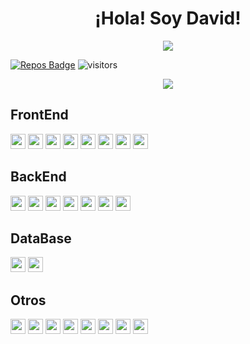 <h1 align="center">¡Hola! Soy David!</h1>

<div align="center">
  <img  src="https://c.tenor.com/GfSX-u7VGM4AAAAC/coding.gif">
</div>

[![Repos Badge](https://badges.pufler.dev/repos/dubesor22)](https://badges.pufler.dev)
![visitors](https://visitor-badge.glitch.me/badge?page_id=dubesor22&left_color=gray&right_color=blue)
<div align="center">
  <img src="https://github-readme-stats.vercel.app/api?username=dubesor22&show_icons=true&bg_color=DEG,850B20,37000A&border_radius=20&title_color=ffffff&text_color=ffffff&icon_color=249f89&locale=es&custom_title=dubesor22&hide=prs,issues">
 </div>

<h2>FrontEnd</h2>
<div>
  <img height="24px" src="https://img.shields.io/badge/html5-%23E34F26.svg?style=for-the-badge&logo=html5&logoColor=white">
  <img height="24px" src="https://img.shields.io/badge/css3-%231572B6.svg?style=for-the-badge&logo=css3&logoColor=white">
  <img height="24px" src="https://img.shields.io/badge/bootstrap-%23563D7C.svg?style=for-the-badge&logo=bootstrap&logoColor=white">
  <img height="24px" src="https://img.shields.io/badge/tailwindcss-%2338B2AC.svg?style=for-the-badge&logo=tailwind-css&logoColor=white">
  <img height="24px" src="https://img.shields.io/badge/javascript-%23323330.svg?style=for-the-badge&logo=javascript&logoColor=%23F7DF1E">
  <img height="24px" src="https://img.shields.io/badge/react-%2320232a.svg?style=for-the-badge&logo=react&logoColor=%2361DAFB">
  <img height="24px" src="https://img.shields.io/badge/chart.js-F5788D.svg?style=for-the-badge&logo=chart.js&logoColor=white">
  <img height="24px" src="https://img.shields.io/badge/SASS-hotpink.svg?style=for-the-badge&logo=SASS&logoColor=white">
</div>

<h2>BackEnd</h2>
<div>
  <img height="24px" src="https://img.shields.io/badge/node.js-6DA55F?style=for-the-badge&logo=node.js&logoColor=white">
  <img height="24px" src="https://img.shields.io/badge/NPM-%23000000.svg?style=for-the-badge&logo=npm&logoColor=white">
  <img height="24px" src="https://img.shields.io/badge/express.js-%23404d59.svg?style=for-the-badge&logo=express&logoColor=%2361DAFB">
  <img height="24px" src="https://img.shields.io/badge/Sequelize-52B0E7?style=for-the-badge&logo=Sequelize&logoColor=white">
  <img height="24px" src="https://img.shields.io/badge/JWT-black?style=for-the-badge&logo=JSON%20web%20tokens">
  <img height="24px" src="https://img.shields.io/badge/-jest-%23C21325?style=for-the-badge&logo=jest&logoColor=white">
  <img height="24px" src="https://img.shields.io/badge/Postman-FF6C37?style=for-the-badge&logo=postman&logoColor=white">
</div>

<h2>DataBase</h2>
<div>
  <img height="24px" src="https://img.shields.io/badge/mysql-%2300f.svg?style=for-the-badge&logo=mysql&logoColor=white">
  <img height="24px" src="https://img.shields.io/badge/MongoDB-%234ea94b.svg?style=for-the-badge&logo=mongodb&logoColor=white">
</div>

<h2>Otros</h2>
<div>
  <img height="24px" src="https://img.shields.io/badge/Visual%20Studio%20Code-0078d7.svg?style=for-the-badge&logo=visual-studio-code&logoColor=white">
  <img height="24px" src="https://img.shields.io/badge/git-%23F05033.svg?style=for-the-badge&logo=git&logoColor=white">
  <img height="24px" src="https://img.shields.io/badge/Ubuntu-E95420?style=for-the-badge&logo=ubuntu&logoColor=white">
  <img height="24px" src="https://img.shields.io/badge/Windows-0078D6?style=for-the-badge&logo=windows&logoColor=white">
  <img height="24px" src="https://img.shields.io/badge/Microsoft_Excel-217346?style=for-the-badge&logo=microsoft-excel&logoColor=white">
  <img height="24px" src="https://img.shields.io/badge/Notion-%23000000.svg?style=for-the-badge&logo=notion&logoColor=white">
  <img height="24px" src="https://img.shields.io/badge/jira-%230A0FFF.svg?style=for-the-badge&logo=jira&logoColor=white">
  <img height="24px" src="https://img.shields.io/badge/Trello-%23026AA7.svg?style=for-the-badge&logo=Trello&logoColor=white">
</div>

<!-- Here are some ideas to get you started:

- 🔭 I’m currently working on ...
- 🌱 I’m currently learning ...
- 👯 I’m looking to collaborate on ...
- 🤔 I’m looking for help with ...
- 💬 Ask me about ...
- 📫 How to reach me: ...
- 😄 Pronouns: ...
- ⚡ Fun fact: ...
-->
